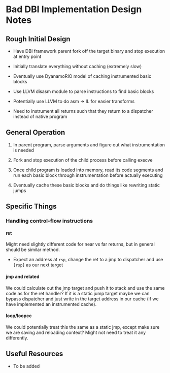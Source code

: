 # Bad DBI Implementation Design Notes

## Rough Initial Design

* Have DBI framework parent fork off the target binary and stop execution at entry point

* Initially translate everything without caching (extremely slow)

* Eventually use DyanamoRIO model of caching instrumented basic blocks

* Use LLVM disasm module to parse instructions to find basic blocks

* Potentially use LLVM to do asm -> IL for easier transforms

* Need to instrument all returns such that they return to a dispatcher instead of native program

## General Operation

1. In parent program, parse arguments and figure out what instrumentation is needed

1. Fork and stop execution of the child process before calling execve

1. Once child program is loaded into memory, read its code segments and run each basic block through instrumentation before actually executing

1. Eventually cache these basic blocks and do things like rewriting static jumps

## Specific Things

### Handling control-flow instructions

#### ret

Might need slightly different code for near vs far returns, but in general should be similar method.

* Expect an address at `rsp`, change the ret to a jmp to dispatcher and use `[rsp]` as our next target

#### jmp and related

We could calculate out the jmp target and push it to stack and use the same code as for the ret handler? If it is a static jump target maybe we can bypass dispatcher and just write in the target address in our cache (if we have implemented an instrumented cache).

#### loop/loopcc

We could potentially treat this the same as a static jmp, except make sure we are saving and reloading context? Might not need to treat it any differently.

## Useful Resources

* To be added
